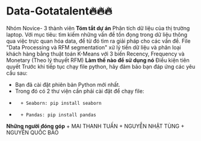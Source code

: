# Data-Gotatalent🔥🔥🔥
Nhóm Novice- 3 thành viên
**Tóm tắt dự án**
Phân tích dữ liệu của thị trường laptop. Với mục tiêu: tìm kiếm những vấn đề tồn đọng trong dữ liệu thông qua việc trực quan hóa data, để từ đó tìm ra giải pháp cho các vấn đề.
File "Data Processing và RFM segmentation" xử lý tiền dữ liệu và phân loại khách hàng bằng thuật toán K-Means với 3 biến Recency, Frequency và Monetary (Theo lý thuyết RFM)
**Làm thế nào để sử dụng nó**
Điều kiện tiên quyết
Trước khi tiếp tục chạy file python, hãy đảm bảo bạn đáp ứng các yêu cầu sau:
* Bạn đã cài đặt phiên bản Python mới nhất. 
* Trong đó có 2 thư viện cần phải cài đặt để chạy file:
*       + Seaborn: pip install seaborn
*       + Pandas: pip install pandas
**Những người đóng góp**
    + MAI THANH TUẤN
    + NGUYỄN NHẬT TÙNG
    + NGUYỄN QUỐC BẢO
